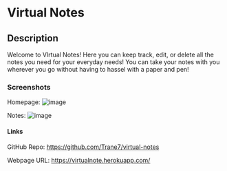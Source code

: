 # Virtual Notes

## Description 
Welcome to VIrtual Notes! Here you can keep track, edit, or delete all the notes you need for your everyday needs! You can take your notes with you wherever you go without having to hassel with a paper and pen!


### Screenshots 
Homepage:
![image](https://user-images.githubusercontent.com/89409597/146687367-7d170549-a275-461c-9d94-39937be17db5.png)

Notes:
![image](https://user-images.githubusercontent.com/89409597/146687436-d054d540-ad66-403b-a6d6-a78befd17d17.png)



#### Links
GitHub Repo: https://github.com/Trane7/virtual-notes

Webpage URL: https://virtualnote.herokuapp.com/

